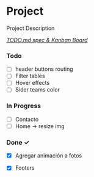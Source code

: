 # Project

Project Description

<em>[TODO.md spec & Kanban Board](https://bit.ly/3fCwKfM)</em>

### Todo

- [ ] header buttons routing  
- [ ] Filter tables  
- [ ] Hover effects  
- [ ] Sider teams color  

### In Progress

- [ ] Contacto  
- [ ] Home -> resize img  

### Done ✓

- [x] Agregar animación a fotos  
- [x] Footers  

